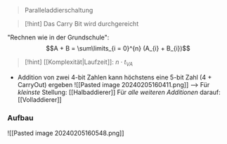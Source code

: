 > Paralleladdierschaltung

> [!hint] Das Carry Bit wird durchgereicht

"Rechnen wie in der Grundschule":
$$A + B = \sum\limits_{i = 0}^{n} (A_{i} + B_{i})$$

> [!hint] [[Komplexität|Laufzeit]]: $n \cdot t_{VA}$ 


- Addition von zwei 4-bit Zahlen kann höchstens eine 5-bit Zahl (4 + CarryOut) ergeben
![[Pasted image 20240205160411.png]]
--> Für _kleinste_ Stellung: [[Halbaddierer]]
Für _alle weiteren Additionen_ darauf: [[Volladdierer]]

### Aufbau
![[Pasted image 20240205160548.png]]